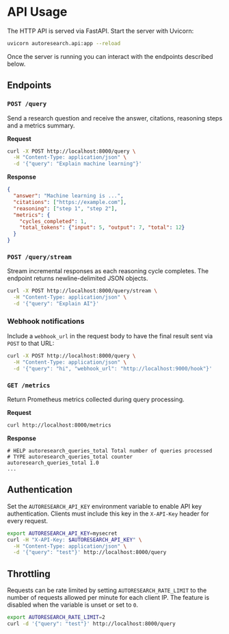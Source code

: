 # API Usage

The HTTP API is served via FastAPI. Start the server with Uvicorn:

```bash
uvicorn autoresearch.api:app --reload
```

Once the server is running you can interact with the endpoints described below.

## Endpoints

### `POST /query`

Send a research question and receive the answer, citations, reasoning steps and
a metrics summary.

**Request**

```bash
curl -X POST http://localhost:8000/query \
  -H "Content-Type: application/json" \
  -d '{"query": "Explain machine learning"}'
```

**Response**

```json
{
  "answer": "Machine learning is ...",
  "citations": ["https://example.com"],
  "reasoning": ["step 1", "step 2"],
  "metrics": {
    "cycles_completed": 1,
    "total_tokens": {"input": 5, "output": 7, "total": 12}
  }
}
```

### `POST /query/stream`

Stream incremental responses as each reasoning cycle completes. The endpoint
returns newline-delimited JSON objects.

```bash
curl -X POST http://localhost:8000/query/stream \
  -H "Content-Type: application/json" \
  -d '{"query": "Explain AI"}'
```

### Webhook notifications

Include a `webhook_url` in the request body to have the final result sent via
`POST` to that URL:

```bash
curl -X POST http://localhost:8000/query \
  -H "Content-Type: application/json" \
  -d '{"query": "hi", "webhook_url": "http://localhost:9000/hook"}'
```

### `GET /metrics`

Return Prometheus metrics collected during query processing.

**Request**

```bash
curl http://localhost:8000/metrics
```

**Response**

```
# HELP autoresearch_queries_total Total number of queries processed
# TYPE autoresearch_queries_total counter
autoresearch_queries_total 1.0
...
```

## Authentication

Set the `AUTORESEARCH_API_KEY` environment variable to enable API key
authentication. Clients must include this key in the `X-API-Key` header for
every request.

```bash
export AUTORESEARCH_API_KEY=mysecret
curl -H "X-API-Key: $AUTORESEARCH_API_KEY" \
  -H "Content-Type: application/json" \
  -d '{"query": "test"}' http://localhost:8000/query
```

## Throttling

Requests can be rate limited by setting `AUTORESEARCH_RATE_LIMIT` to the number
of requests allowed per minute for each client IP. The feature is disabled when
the variable is unset or set to `0`.

```bash
export AUTORESEARCH_RATE_LIMIT=2
curl -d '{"query": "test"}' http://localhost:8000/query
```

